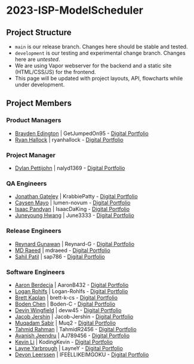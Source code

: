 # 2023-ISP-ModelScheduler

## Project Structure
* `main` is our release branch. Changes here should be stable and tested.
* `development` is our testing and experimental change branch. Changes here are *untested*.
* We are using Vapor webserver for the backend and a static site (HTML/CSS/JS) for the frontend. 
* This page will be updated with project layouts, API, flowcharts while under development.

## Project Members
### Product Managers
* [Brayden Edington](https://github.com/GetJumpedOn95) | GetJumpedOn95 - [Digital Portfolio](https://codermerlin.com/users/brayden-edington/Digital%20Portfolio/index.html)
* [Ryan Hallock](https://github.com/ryanhallock) | ryanhallock - [Digital Portfolio](https://codermerlin.com/users/ryan-hallock/Digital%20Portfolio/index.html)
### Project Manager
* [Dylan Pettijohn](https://github.com/nalyd1369) | nalyd1369 - [Digital Portfolio](https://codermerlin.com/users/dylan-pettijohn/Digital%20Portfolio/index.html)
### QA Engineers
* [Jonathan Gateley](https://github.com/KrabbiePatty) | KrabbiePatty - [Digital Portfolio](https://codermerlin.com/users/jonathan-gateley/Digital%20Portfolio/index.html)
* [Caysen Mayo](https://github.com/lumen-novum) | lumen-novum - [Digital Portfolio](https://codermerlin.com/users/caysen-mayo/Digital%20Portfolio/index.html)
* [Isaac Pandyan](https://github.com/IsaacDaKing) | IsaacDaKing - [Digital Portfolio](https://codermerlin.com/users/isaac-pandyan/Digital%20Portfolio/index.html)
* [Juneyoung Hwang](https://github.com/June3333) | June3333 - [Digital Portfolio](https://codermerlin.com/users/juneyoung-hwang/Digital%20Portfolio/index.html)
### Release Engineers
* [Reynard Gunawan](https://github.com/Reynard-G) | Reynard-G - [Digital Portfolio](https://codermerlin.com/users/reynard-gunawan/Digital%20Portfolio/index.html)
* [MD Raeed](https://github.com/mdraeed) | mdraeed - [Digital Portfolio](https://codermerlin.com/users/md-raeed/Digital%20Portfolio/index.html)
* [Sahil Patil](https://github.com/sap786) | sap786 - [Digital Portfolio](https://codermerlin.com/users/sahil-patil/Digital%20Portfolio/index.html)
### Software Engineers
* [Aaron Berdecia](https://github.com/AaronB432) | AaronB432 - [Digital Portfolio](https://codermerlin.com/users/aaron-berdecia/Digital%20Portfolio/index.html)
* [Logan Rohlfs](https://github.com/Logan-Rohlfs) | Logan-Rohlfs - [Digital Portfolio](https://codermerlin.com/users/logan-rohlfs/Digital%20Portfolio/index.html)
* [Brett Kaplan](https://github.com/brett-k-cs) | brett-k-cs - [Digital Portfolio](https://codermerlin.com/users/brett-kaplan/Digital%20Portfolio/index.html)
* [Boden Chen](https://github.com/Boden-C) | Boden-C - [Digital Portfolio](https://codermerlin.com/users/bo-hong-chen/Digital%20Portfolio/index.html)
* [Devin Wingfield](https://github.com/devw45) | devw45 - [Digital Portfolio](https://codermerlin.com/users/devin-wingfield/Digital%20Portfolio/index.html)
* [Jacob Jershin](https://github.com/Jacob-Jershin) | Jacob-Jershin - [Digital Portfolio](https://codermerlin.com/users/jacob-jershin/Digital%20Portfolio/index.html)
* [Muqadam Sabir](https://github.com/Muq2) | Muq2 - [Digital Portfolio](https://codermerlin.com/users/muqadam-sabir/Digital%20Portfolio/index.html)
* [Tahmid Rahman](https://github.com/TahmidR2456) | TahmidR2456 - [Digital Portfolio](https://codermerlin.com/users/tahmid-rahman/Digital%20Portfolio/index.html)
* [Avanish Jeendru](https://github.com/AJ789456) | AJ789456 - [Digital Portfolio](https://codermerlin.com/users/avanish-jeendru/Digital%20Portfolio/index.html)
* [Kevin Li](https://github.com/KodingKevin) | KodingKevin - [Digital Portfolio](https://codermerlin.com/users/kevin-li/Digital%20Portfolio/index.html)
* [Layne Yarbrough](https://github.com/LayneY) | LayneY - [Digital Portfolio](https://codermerlin.com/users/layne-yarbrough/Digital%20Portfolio/index.html)
* [Devon Leerssen](https://github.com/IFEELLIKEIMGOKU) | IFEELLIKEIMGOKU - [Digital Portfolio](https://codermerlin.com/users/devon-leerssen/Digital%20Portfolio/index.html)